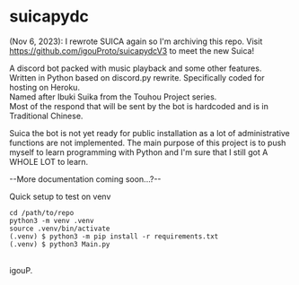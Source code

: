 # suicapydc

(Nov 6, 2023): I rewrote SUICA again so I'm archiving this repo. Visit https://github.com/igouProto/suicapydcV3 to meet the new Suica!


A discord bot packed with music playback and some other features.
<br>Written in Python based on discord.py rewrite. Specifically coded for hosting on Heroku.
<br>Named after Ibuki Suika from the Touhou Project series.
<br>Most of the respond that will be sent by the bot is hardcoded and is in Traditional Chinese.
<p>
  Suica the bot is not yet ready for public installation as a lot of administrative functions are not implemented. The main purpose of this project is to push myself to learn programming with Python and I'm sure that I still got A WHOLE LOT to learn.
</p>

--More documentation coming soon...?--

Quick setup to test on venv

```
cd /path/to/repo
python3 -m venv .venv
source .venv/bin/activate
(.venv) $ python3 -m pip install -r requirements.txt
(.venv) $ python3 Main.py
```

<br>
igouP.
